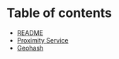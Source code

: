 # Table of contents

* [README](README.md)
* [Proximity Service](system-design/mocks/proximity\_service.md)
* [Geohash](geohash.md)
